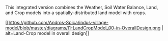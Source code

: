 This integrated version combines the Weather, Soil Water Balance, Land, and Crop models into a spatially-distributed land model with crops.

[[https://github.com/Andros-Spica/indus-village-model/blob/master/diagrams/I1-LandCropModel_00-in-OverallDesign.png | alt=Land-Crop model in overall design]]

